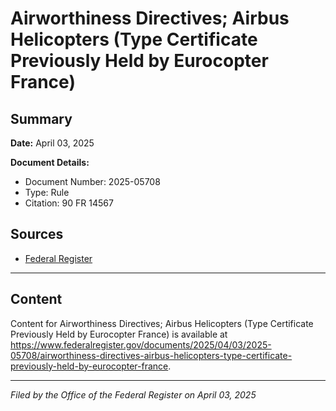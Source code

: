 # Airworthiness Directives; Airbus Helicopters (Type Certificate Previously Held by Eurocopter France)

## Summary

**Date:** April 03, 2025

**Document Details:**
- Document Number: 2025-05708
- Type: Rule
- Citation: 90 FR 14567

## Sources
- [Federal Register](https://www.federalregister.gov/documents/2025/04/03/2025-05708/airworthiness-directives-airbus-helicopters-type-certificate-previously-held-by-eurocopter-france)

---

## Content

Content for Airworthiness Directives; Airbus Helicopters (Type Certificate Previously Held by Eurocopter France) is available at https://www.federalregister.gov/documents/2025/04/03/2025-05708/airworthiness-directives-airbus-helicopters-type-certificate-previously-held-by-eurocopter-france.

---

*Filed by the Office of the Federal Register on April 03, 2025*

